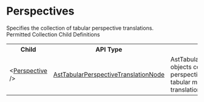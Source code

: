 # Perspectives

<div class="LanguageSummary"><div class ="SummaryItem">Specifies the collection of tabular perspective translations.</div></div><div class="SchemaBindingGroup"><div class="SchemaBindingGroupHeader">Permitted Collection Child Definitions</div><table id="SchemaBindingList" class="SchemaBindingList"><tbody><tr><th class="SchemaBindingNameColumnHeader">Child</th><th class="SchemaBindingTypeColumnHeader">API Type</th><th class="SchemaBindingSummaryColumnHeader">Description</th></tr><tr class="cd0"><td class="SchemaBindingName"><span class="punc">&lt;</span><a href=Varigence.Languages.Biml.Tabular.AstTabularPerspectiveTranslationNode.html">Perspective</a><span class="punc"> /&gt;</span></td><td class="SchemaBindingType"><a href="../api-reference/Varigence.Languages.Biml.Tabular.AstTabularPerspectiveTranslationNode.html">AstTabularPerspectiveTranslationNode</a></td><td class="SchemaBindingSummary">AstTabularPerspectiveTranslationNode objects correspond directly to perspective reference objects in tabular model json code for translations.</td></tr></tbody></table></div>